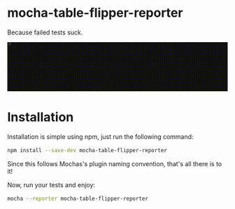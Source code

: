 <!--[![npm version](https://badge.fury.io/js/karma-nyan-reporter.svg)](http://badge.fury.io/js/karma-nyan-reporter)
[![Build Status](https://travis-ci.org/dgarlitt/karma-nyan-reporter.svg)](https://travis-ci.org/dgarlitt/karma-nyan-reporter)
[![Coverage Status](https://coveralls.io/repos/dgarlitt/karma-nyan-reporter/badge.svg?branch=master)](https://coveralls.io/r/dgarlitt/karma-nyan-reporter?branch=master)
[![Code Climate](https://codeclimate.com/github/dgarlitt/karma-nyan-reporter/badges/gpa.svg)](https://codeclimate.com/github/dgarlitt/karma-nyan-reporter)-->
<!-- [![Dependency Status](https://david-dm.org/dgarlitt/karma-nyan-reporter.svg)](https://david-dm.org/dgarlitt/karma-nyan-reporter) -->

mocha-table-flipper-reporter
===================

Because failed tests suck.

![Mocha Table Flipper Reporter for Mocha](https://raw.githubusercontent.com/dgarlitt/image-repo/master/karma-nyan-reporter/v0.2.2/karma-nyan-reporter.gif "Mocha Table Flipper Reporter for Mocha")

Installation
========

Installation is simple using npm, just run the following command:

```sh
npm install --save-dev mocha-table-flipper-reporter
```

Since this follows Mochas's plugin naming convention, that's all there is to it!

Now, run your tests and enjoy:

```sh
mocha --reporter mocha-table-flipper-reporter
```